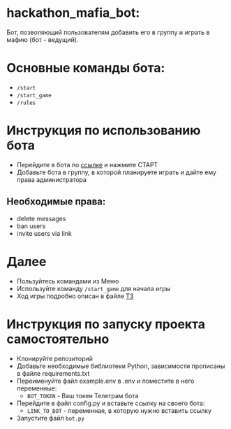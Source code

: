 # hackathon_mafia_bot:

Бот, позволяющий пользователям добавить его в группу и играть в мафию (бот - ведущий).

# Основные команды бота:

- `/start`
- `/start_game`
- `/rules`

# Инструкция по использованию бота
- Перейдите в бота по [ссылке](https://t.me/hackathon_mafia_bot) и нажмите СТАРТ
- Добавьте бота в группу, в которой планируете играть и дайте ему права администратора
## Необходимые права:
- delete messages
- ban users
- invite users via link

# Далее
- Пользуйтесь командами из Меню
- Используйте команду `/start_game` для начала игры
- Ход игры подробно описан в файле [ТЗ](https://github.com/alinkalina/hachathon-bot-mafia/blob/main/ТЗ.md)

# Инструкция по запуску проекта самостоятельно 

- Клонируйте репозиторий
- Добавьте необходимые библиотеки Python, зависимости прописаны в файле requirements.txt
- Переименуйте файл example.env в .env и поместите в него переменные:
  - `BOT_TOKEN` - Ваш токен Телеграм бота
- Перейдите в файл config.py и вставьте ссылку на своего бота:
  - `LINK_TO_BOT` - переменная, в которую нужно вставить ссылку
- Запустите файл `bot.py`
